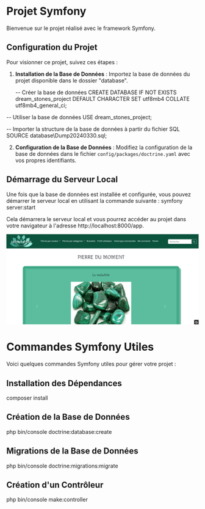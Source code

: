 # Projet Symfony

Bienvenue sur le projet réalisé avec le framework Symfony.

## Configuration du Projet

Pour visionner ce projet, suivez ces étapes :

1. **Installation de la Base de Données** :
   Importez la base de données du projet disponible dans le dossier "database".

     -- Créer la base de données
CREATE DATABASE IF NOT EXISTS dream_stones_project DEFAULT CHARACTER SET utf8mb4 COLLATE utf8mb4_general_ci;

-- Utiliser la base de données
USE dream_stones_project;

-- Importer la structure de la base de données à partir du fichier SQL
SOURCE database\Dump20240330.sql;

2. **Configuration de la Base de Données** :
   Modifiez la configuration de la base de données dans le fichier `config/packages/doctrine.yaml` avec vos propres identifiants.

## Démarrage du Serveur Local

Une fois que la base de données est installée et configurée, vous pouvez démarrer le serveur local en utilisant la commande suivante :
symfony server:start

Cela démarrera le serveur local et vous pourrez accéder au projet dans votre navigateur à l'adresse http://localhost:8000/app.

![Capture d'écran du tableau de bord](public/assets/images/screenshot.png)


# Commandes Symfony Utiles

Voici quelques commandes Symfony utiles pour gérer votre projet :

## Installation des Dépendances
composer install

## Création de la Base de Données
php bin/console doctrine:database:create

## Migrations de la Base de Données
php bin/console doctrine:migrations:migrate

## Création d'un Contrôleur
php bin/console make:controller
